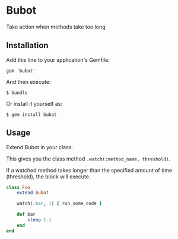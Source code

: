 # Bubot

Take action when methods take too long

## Installation

Add this line to your application's Gemfile:

    gem 'bubot'

And then execute:

    $ bundle

Or install it yourself as:

    $ gem install bubot

## Usage

Extend Bubot in your class.

This gives you the class method `.watch(:method_name, threshold)`.

If a watched method takes longer than the specified amount of time (threshold), the block will execute.

```ruby
class Foo
    extend Bubot

    watch(:bar, 1) { run_some_code }

    def bar
        sleep 1.1
    end
end
```
